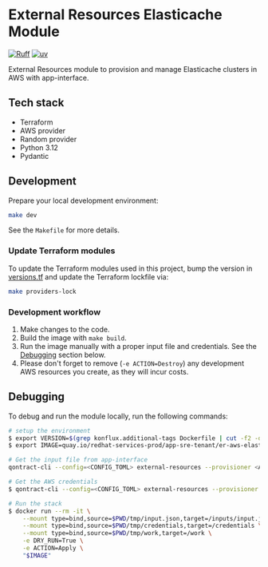 # External Resources Elasticache Module

[![Ruff](https://img.shields.io/endpoint?url=https://raw.githubusercontent.com/astral-sh/ruff/main/assets/badge/v2.json)](https://github.com/astral-sh/ruff)
[![uv](https://img.shields.io/endpoint?url=https://raw.githubusercontent.com/astral-sh/uv/main/assets/badge/v0.json)](https://github.com/astral-sh/uv)

External Resources module to provision and manage Elasticache clusters in AWS with app-interface.

## Tech stack

* Terraform
* AWS provider
* Random provider
* Python 3.12
* Pydantic

## Development

Prepare your local development environment:

```bash
make dev
```

See the `Makefile` for more details.

### Update Terraform modules

To update the Terraform modules used in this project, bump the version in [versions.tf](/terraform/versions.tf) and update the Terraform lockfile via:

```bash
make providers-lock
```

### Development workflow

1. Make changes to the code.
1. Build the image with `make build`.
1. Run the image manually with a proper input file and credentials. See the [Debugging](#debugging) section below.
1. Please don't forget to remove (`-e ACTION=Destroy`) any development AWS resources you create, as they will incur costs.

## Debugging

To debug and run the module locally, run the following commands:

```bash
# setup the environment
$ export VERSION=$(grep konflux.additional-tags Dockerfile | cut -f2 -d\")
$ export IMAGE=quay.io/redhat-services-prod/app-sre-tenant/er-aws-elasticache-main/er-aws-elasticache-main:$VERSION

# Get the input file from app-interface
qontract-cli --config=<CONFIG_TOML> external-resources --provisioner <AWS_ACCOUNT_NAME> --provider elasticache --identifier <IDENTIFIER> get-input > tmp/input.json

# Get the AWS credentials
$ qontract-cli --config=<CONFIG_TOML> external-resources --provisioner <AWS_ACCOUNT_NAME> --provider elasticache --identifier <IDENTIFIER> get-credentials > tmp/credentials

# Run the stack
$ docker run --rm -it \
    --mount type=bind,source=$PWD/tmp/input.json,target=/inputs/input.json \
    --mount type=bind,source=$PWD/tmp/credentials,target=/credentials \
    --mount type=bind,source=$PWD/tmp/work,target=/work \
    -e DRY_RUN=True \
    -e ACTION=Apply \
    "$IMAGE"
```
